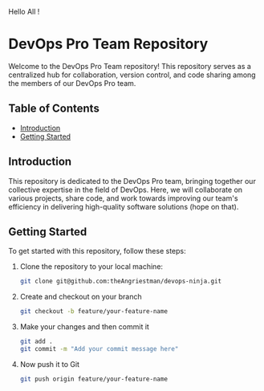 Hello All !

# DevOps Pro Team Repository

Welcome to the DevOps Pro Team repository! This repository serves as a centralized hub for collaboration, version control, and code sharing among the members of our DevOps Pro team.

## Table of Contents

- [Introduction](#introduction)
- [Getting Started](#getting-started)

## Introduction

This repository is dedicated to the DevOps Pro team, bringing together our collective expertise in the field of DevOps. Here, we will collaborate on various projects, share code, and work towards improving our team's efficiency in delivering high-quality software solutions (hope on that).

## Getting Started

To get started with this repository, follow these steps:

1. Clone the repository to your local machine:

    ```bash
    git clone git@github.com:theAngriestman/devops-ninja.git

2. Create and checkout on your branch

    ```bash
    git checkout -b feature/your-feature-name

3. Make your changes and then commit it
    
    ```bash
    git add .
    git commit -m "Add your commit message here"

4. Now push it to Git

    ```bash
    git push origin feature/your-feature-name

